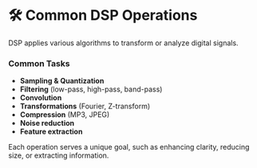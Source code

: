 # 🛠️ Common DSP Operations

DSP applies various algorithms to transform or analyze digital signals.

### Common Tasks
- **Sampling & Quantization**
- **Filtering** (low-pass, high-pass, band-pass)
- **Convolution**
- **Transformations** (Fourier, Z-transform)
- **Compression** (MP3, JPEG)
- **Noise reduction**
- **Feature extraction**

Each operation serves a unique goal, such as enhancing clarity, reducing size, or extracting information.
